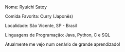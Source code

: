 Nome: Ryuichi Satoy

Comida Favorita: Curry (Japonês)

Localidade: São Vicente, SP - Brasil

Linguagens de Programação: Java, Python, C e SQL

Atualmente me vejo num cenário de grande aprendizado!
